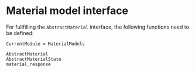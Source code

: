 # Material model interface
For fullfilling the `AbstractMaterial` interface, the following functions need to be defined:

```@meta
CurrentModule = MaterialModels
```

```@docs
AbstractMaterial
AbstractMaterialState
material_response
```